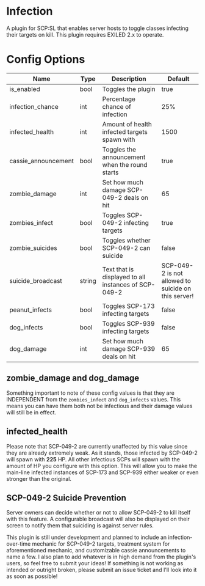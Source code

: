 # Infection
A plugin for SCP:SL that enables server hosts to toggle classes infecting their targets on kill. This plugin requires EXILED 2.x to operate.
# Config Options

| Name | Type | Description | Default |
| --- | --- | --- | --- |
| is_enabled | bool | Toggles the plugin | true |
| infection_chance | int | Percentage chance of infection | 25% |
| infected_health | int | Amount of health infected targets spawn with | 1500 |
| cassie_announcement | bool | Toggles the announcement when the round starts | true |
| zombie_damage | int | Set how much damage SCP-049-2 deals on hit | 65 |
| zombies_infect | bool | Toggles SCP-049-2 infecting targets | true |
| zombie_suicides | bool | Toggles whether SCP-049-2 can suicide | false |
| suicide_broadcast | string | Text that is displayed to all instances of SCP-049-2 | SCP-049-2 is not allowed to suicide on this server! |
| peanut_infects | bool | Toggles SCP-173 infecting targets | false |
| dog_infects | bool | Toggles SCP-939 infecting targets | false |
| dog_damage | int | Set how much damage SCP-939 deals on hit | 65 |

## zombie_damage and dog_damage
Something important to note of these config values is that they are INDEPENDENT from the `zombies_infect` and `dog_infects` values. This means you can have them both not be infectious and their damage values will still be in effect.

## infected_health
Please note that SCP-049-2 are currently unaffected by this value since they are already extremely weak. As it stands, those infected by SCP-049-2 will spawn with **225** HP. All other infectious SCPs will spawn with the amount of HP you configure with this option. This will allow you to make the main-line infected instances of SCP-173 and SCP-939 either weaker or even stronger than the original.

## SCP-049-2 Suicide Prevention
Server owners can decide whether or not to allow SCP-049-2 to kill itself with this feature. A configurable broadcast will also be displayed on their screen to notify them that suiciding is against server rules.

This plugin is still under development and planned to include an infection-over-time mechanic for SCP-049-2 targets, treatment system for aforementioned mechanic, and customizable cassie announcements to name a few. I also plan to add whatever is in high demand from the plugin's users, so feel free to submit your ideas!
If something is not working as intended or outright broken, please submit an issue ticket and I'll look into it as soon as possible!
